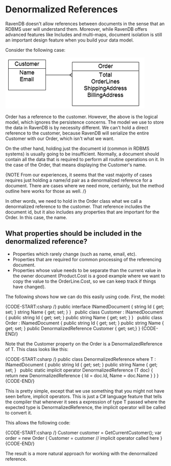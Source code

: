 # Denormalized References

RavenDB doesn't allow references between documents in the sense that an RDBMS user will understand them. Moreover, while RavenDB offers advanced features like Includes and multi-maps, document isolation is still an important design feature when you build your data model.

Consider the following case:

![Figure 1: Denormalized References](images/denormalized_references_faq.png)

Order has a reference to the customer. However, the above is the logical model, which ignores the persistence concerns. The model we use to store the data in RavenDB is by necessity different. We can't hold a direct reference to the customer, because RavenDB will serialize the entire Customer with our Order, which isn't what we want.

On the other hand, holding just the document id (common in RDBMS systems) is usually going to be insufficient. Normally, a document should contain all the data that is required to perform all routine operations on it. In the case of the Order, that means displaying the Customer's name.

{NOTE From our experiences, it seems that the vast majority of cases requires just holding a name/id pair as a denormalized reference for a document. There are cases where we need more, certainly, but the method outline here works for those as well. /}

In other words, we need to hold in the Order class what we call a denormalized reference to the customer. That reference includes the document id, but it also includes any properties that are important for the Order. In this case, the name.

## What properties should be included in the denormalized reference?

* Properties which rarely change (such as name, email, etc).
* Properties that are required for common processing of the referencing document.
* Properties whose value needs to be separate than the current value in the owner document (Product.Cost is a good example where we want to copy the value to the OrderLine.Cost, so we can keep track if things have changed).

The following shows how we can do this easily using code. First, the model:

{CODE-START:csharp /}
public interface INamedDocument
{
    string Id { get; set; }
    string Name { get; set; }
}
&nbsp;
public class Customer : INamedDocument
{
    public string Id { get; set; }
    public string Name { get; set; }
}
&nbsp;
public class Order : INamedDocument
{
    public string Id { get; set; }
    public string Name { get; set; }
    public DenormalizedReference<Customer> Customer { get; set;}
}
{CODE-END/}

Note that the Customer property on the Order is a DenormalizedReference of T. This class looks like this:

{CODE-START:csharp /}
public class DenormalizedReference<T> where T : INamedDocument
{
    public string Id { get; set; }
    public string Name { get; set; }
    &nbsp;
    public static implicit operator DenormalizedReference<T> (T doc)
    {
        return new DenormalizedReference<T>
        {
            Id = doc.Id,
            Name = doc.Name
        }
    }
}
{CODE-END/}

This is pretty simple, except that we use something that you might not have seen before, implicit operators. This is just a C# language feature that tells the compiler that whenever it sees a expression of type T passed where the expected type is DenormalizedReference<T>, the implicit operator will be called to convert it.

This allows the following code:

{CODE-START:csharp /}
Customer customer = GetCurrentCustomer();
var order = new Order
{
    Customer = customer // implicit operator called here
}
{CODE-END/}

The result is a more natural approach for working with the denormalized reference.
